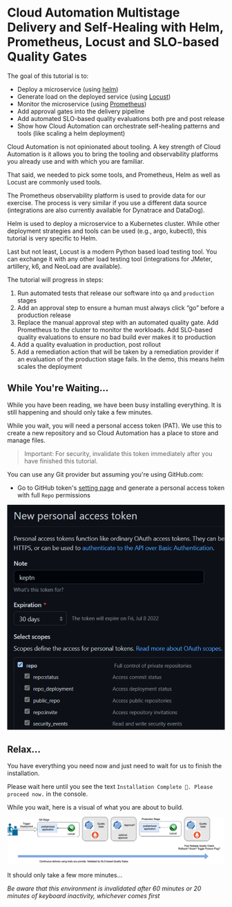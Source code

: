 # Cloud Automation Multistage Delivery and Self-Healing with Helm, Prometheus, Locust and SLO-based Quality Gates
The goal of this tutorial is to:

- Deploy a microservice (using [helm](https://helm.sh))
- Generate load on the deployed service (using [Locust](https://locust.io))
- Monitor the microservice (using [Prometheus](https://prometheus.io/))
- Add approval gates into the delivery pipeline
- Add automated SLO-based quality evaluations both pre and post release
- Show how Cloud Automation can orchestrate self-healing patterns and tools (like scaling a helm deployment)

Cloud Automation is not opinionated about tooling. A key strength of Cloud Automation is it allows you to bring the tooling and observability platforms you already use and with which you are familiar.

That said, we needed to pick some tools, and Prometheus, Helm as well as Locust are commonly used tools.

The Prometheus observability platform is used to provide data for our exercise. The process is very similar if you use a different data source (integrations are also currently available for Dynatrace and DataDog).

Helm is used to deploy a microservice to a Kubernetes cluster. While other deployment strategies and tools can be used (e.g., argo, kubectl), this tutorial is very specific to Helm.

Last but not least, Locust is a modern Python based load testing tool. You can exchange it with any other load testing tool (integrations for JMeter, artillery, k6, and NeoLoad are available).

The tutorial will progress in steps:

1. Run automated tests that release our software into `qa` and `production` stages
2. Add an approval step to ensure a human must always click “go” before a production release
3. Replace the manual approval step with an automated quality gate. Add Prometheus to the cluster to monitor the workloads. Add SLO-based quality evaluations to ensure no bad build ever makes it to production
5. Add a quality evaluation in production, post rollout
6. Add a remediation action that will be taken by a remediation provider if an evaluation of the production stage fails. In the demo, this means helm scales the deployment

## While You're Waiting...

While you have been reading, we have been busy installing everything. It is still happening and should only take a few minutes.

While you wait, you will need a personal access token (PAT). We use this to create a new repository and so Cloud Automation has a place to store and manage files.

> Important: For security, invalidate this token immediately after you have finished this tutorial.

You can use any Git provider but assuming you're using GitHub.com:

- Go to GitHub token's [setting page](https://github.com/settings/tokens) and generate a personal access token with full `Repo` permissions

![repo](./assets/repo-token.png)

## Relax...

You have everything you need now and just need to wait for us to finish the installation.

Please wait here until you see the text `Installation Complete 🎉. Please proceed now.` in the console.

While you wait, here is a visual of what you are about to build.

![keptn-cloud-native](./assets/overview_image.drawio.png)

It should only take a few more minutes...

*Be aware that this environment is invalidated after 60 minutes or 20 minutes of keyboard inactivity, whichever comes first*
